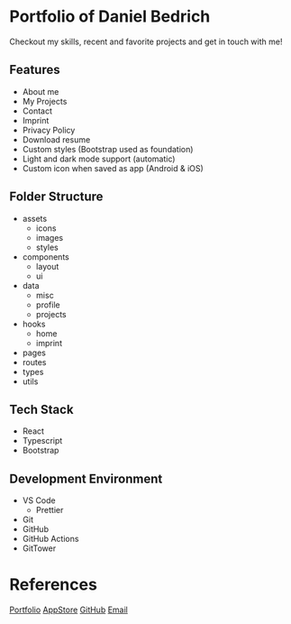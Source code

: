 # Portfolio of Daniel Bedrich

Checkout my skills, recent and favorite projects and get in touch with me!

## Features

- About me
- My Projects
- Contact
- Imprint
- Privacy Policy
- Download resume
- Custom styles (Bootstrap used as foundation)
- Light and dark mode support (automatic)
- Custom icon when saved as app (Android & iOS)

## Folder Structure

- assets
  - icons
  - images
  - styles
- components
  - layout
  - ui
- data
  - misc
  - profile
  - projects
- hooks
  - home
  - imprint
- pages
- routes
- types
- utils

## Tech Stack

- React
- Typescript
- Bootstrap

## Development Environment

- VS Code
  - Prettier
- Git
- GitHub
- GitHub Actions
- GitTower

# References

[Portfolio](https://daniel-bedrich.dev)
[AppStore](https://apps.apple.com/de/developer/daniel-bedrich/id1533246847?ign-itsct=apps_box&ign-itscg=30200)
[GitHub](https://github.com/hebrasco)
[Email](mailto:info@daniel-bedrich.dev)
